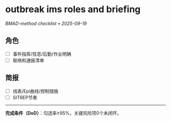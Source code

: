 # outbreak ims roles and briefing

_BMAD-method checklist • 2025-09-19_

## 角色

- [ ] 事件指挥/信息/后勤/作业明确
- [ ] 联络和通报清单

## 简报

- [ ] 线表/Epi曲线/控制措施
- [ ] SITREP节奏

---

**完成条件（DoD）**：勾选率≥95%，关键风险项0个未闭环。
